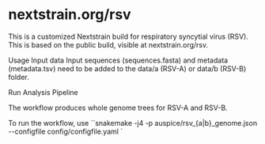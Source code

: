 

# nextstrain.org/rsv

This is a customized Nextstrain build for respiratory syncytial virus (RSV). This is based on the public build, visible at nextstrain.org/rsv.


Usage
Input data
Input sequences (sequences.fasta) and metadata (metadata.tsv) need to be added to the data/a (RSV-A) or data/b (RSV-B) folder.

Run Analysis Pipeline

The workflow produces whole genome trees for RSV-A and RSV-B.

To run the workflow, use ``snakemake -j4 -p auspice/rsv_{a|b}_genome.json --configfile config/configfile.yaml ` 

